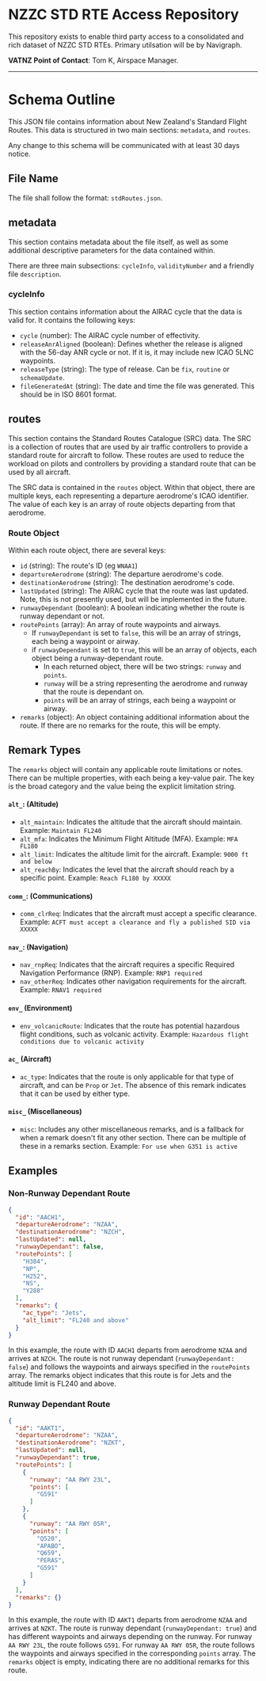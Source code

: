 # NZZC STD RTE Access Repository

This repository exists to enable third party access to a consolidated and rich dataset of NZZC STD RTEs. Primary utilsation will be by Navigraph.

**VATNZ Point of Contact**: Tom K, Airspace Manager.

----

# Schema Outline

This JSON file contains information about New Zealand's Standard Flight Routes. This data is structured in two main sections: `metadata`, and `routes`.

Any change to this schema will be communicated with at least 30 days notice.

## File Name

The file shall follow the format: `stdRoutes.json`.

## metadata

This section contains metadata about the file itself, as well as some additional descriptive parameters for the data contained within.

There are three main subsections: `cycleInfo`, `validityNumber` and a friendly file `description`.

### cycleInfo

This section contains information about the AIRAC cycle that the data is valid for. It contains the following keys:
- `cycle` (number): The AIRAC cycle number of effectivity.
- `releaseAnrAligned` (boolean): Defines whether the release is aligned with the 56-day ANR cycle or not. If it is, it may include new ICAO 5LNC waypoints.
- `releaseType` (string): The type of release. Can be `fix`, `routine` or `schemaUpdate`.
- `fileGeneratedAt` (string): The date and time the file was generated. This should be in ISO 8601 format.

## routes

This section contains the Standard Routes Catalogue (SRC) data. The SRC is a collection of routes that are used by air traffic controllers to provide a standard route for aircraft to follow. These routes are used to reduce the workload on pilots and controllers by providing a standard route that can be used by all aircraft.

The SRC data is contained in the `routes` object. Within that object, there are multiple keys, each representing a departure aerodrome's ICAO identifier. The value of each key is an array of route objects departing from that aerodrome.

### Route Object

Within each route object, there are several keys:
- `id` (string): The route's ID (eg `WNAA1`)
- `departureAerodrome` (string): The departure aerodrome's code.
- `destinationAerodrome` (string): The destination aerodrome's code.
- `lastUpdated` (string): The AIRAC cycle that the route was last updated. Note, this is not presently used, but will be implemented in the future.
- `runwayDependant` (boolean): A boolean indicating whether the route is runway dependant or not.
- `routePoints` (array): An array of route waypoints and airways.
  - If `runwayDependant` is set to `false`, this will be an array of strings, each being a waypoint or airway.
  - if `runwayDependant` is set to `true`, this will be an array of objects, each object being a runway-dependant route.
    - In each returned object, there will be two strings: `runway` and `points`.
    - `runway` will be a string representing the aerodrome and runway that the route is dependant on.
    - `points` will be an array of strings, each being a waypoint or airway.
- `remarks` (object): An object containing additional information about the route. If there are no remarks for the route, this will be empty.


## Remark Types

The `remarks` object will contain any applicable route limitations or notes. There can be multiple properties, with each being a key-value pair. The key is the broad category and the value being the explicit limitation string.

#### `alt_`: (Altitude)
- `alt_maintain`: Indicates the altitude that the aircraft should maintain. Example: `Maintain FL240`
- `alt_mfa`: Indicates the Minimum Flight Altitude (MFA). Example: `MFA FL180`
- `alt_limit`: Indicates the altitude limit for the aircraft. Example: `9000 ft and below`
- `alt_reachBy`: Indicates the level that the aircraft should reach by a specific point. Example: `Reach FL180 by XXXXX`

#### `comm_`: (Communications)
- `comm_clrReq`: Indicates that the aircraft must accept a specific clearance. Example: `ACFT must accept a clearance and fly a published SID via XXXXX`

#### `nav_`: (Navigation)
- `nav_rnpReq`: Indicates that the aircraft requires a specific Required Navigation Performance (RNP). Example: `RNP1 required`
- `nav_otherReq`: Indicates other navigation requirements for the aircraft. Example: `RNAV1 required`

#### `env_` (Environment)
- `env_volcanicRoute`: Indicates that the route has potential hazardous flight conditions, such as volcanic activity. Example: `Hazardous flight conditions due to volcanic activity`

#### `ac_` (Aircraft)
- `ac_type`: Indicates that the route is only applicable for that type of aircraft, and can be `Prop` or `Jet`. The absence of this remark indicates that it can be used by either type.

#### `misc_` (Miscellaneous)
- `misc`: Includes any other miscellaneous remarks, and is a fallback for when a remark doesn't fit any other section. There can be multiple of these in a remarks section. Example: `For use when G351 is active`


## Examples

### Non-Runway Dependant Route

```json
{
  "id": "AACH1",
  "departureAerodrome": "NZAA",
  "destinationAerodrome": "NZCH",
  "lastUpdated": null,
  "runwayDependant": false,
  "routePoints": [
    "H384",
    "NP",
    "H252",
    "NS",
    "Y288"
  ],
  "remarks": {
    "ac_type": "Jets",
    "alt_limit": "FL240 and above"
  }
}
```

In this example, the route with ID `AACH1` departs from aerodrome `NZAA` and arrives at `NZCH`. The route is not runway dependant (`runwayDependant: false`) and follows the waypoints and airways specified in the `routePoints` array. The remarks object indicates that this route is for Jets and the altitude limit is FL240 and above.

### Runway Dependant Route

```json
{
  "id": "AAKT1",
  "departureAerodrome": "NZAA",
  "destinationAerodrome": "NZKT",
  "lastUpdated": null,
  "runwayDependant": true,
  "routePoints": [
    {
      "runway": "AA RWY 23L",
      "points": [
        "G591"
      ]
    },
    {
      "runway": "AA RWY 05R",
      "points": [
        "Q520",
        "APABO",
        "Q659",
        "PERAS",
        "G591"
      ]
    }
  ],
  "remarks": {}
}
```

In this example, the route with ID `AAKT1` departs from aerodrome `NZAA` and arrives at `NZKT`. The route is runway dependant (`runwayDependant: true`) and has different waypoints and airways depending on the runway. For runway `AA RWY 23L`, the route follows `G591`. For runway `AA RWY 05R`, the route follows the waypoints and airways specified in the corresponding `points` array. The `remarks` object is empty, indicating there are no additional remarks for this route.

